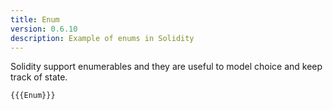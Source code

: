 ```yaml
---
title: Enum
version: 0.6.10
description: Example of enums in Solidity
---
```


Solidity support enumerables and they are useful to model choice and keep track of state.

```solidity
{{{Enum}}}
```

